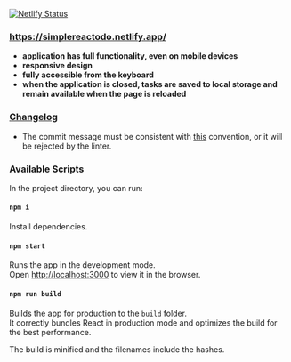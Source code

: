 [![Netlify Status](https://api.netlify.com/api/v1/badges/f128fc2d-7a81-4901-99ab-1ee7c3d80b37/deploy-status)](https://app.netlify.com/sites/simplereactodo/deploys)
### https://simplereactodo.netlify.app/

- __application has full functionality, even on mobile devices__
- __responsive design__
- __fully accessible from the keyboard__
- __when the application is closed, tasks are saved to local storage and remain available when the page is reloaded__

### [Changelog](https://github.com/tensegrity666/simple-react-todo/blob/master/CHANGELOG.md)

- The commit message must be consistent with [this](https://github.com/angular/angular.js/blob/master/DEVELOPERS.md#-git-commit-guidelines) convention, or it will be rejected by the linter.

### Available Scripts

In the project directory, you can run:

#### `npm i`

Install dependencies.

#### `npm start`

Runs the app in the development mode.<br />
Open [http://localhost:3000](http://localhost:3000) to view it in the browser.

#### `npm run build`

Builds the app for production to the `build` folder.<br />
It correctly bundles React in production mode and optimizes the build for the best performance.

The build is minified and the filenames include the hashes.<br />
